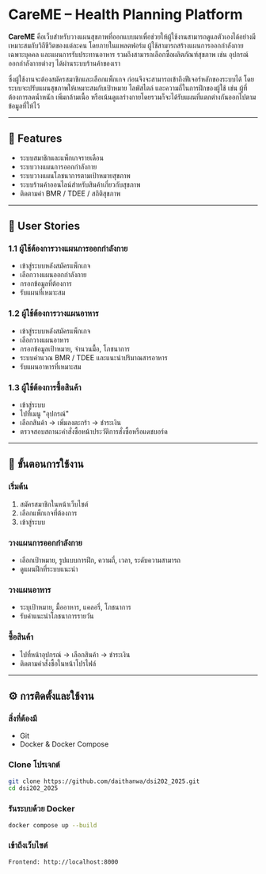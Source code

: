# CareME – Health Planning Platform

**CareME** คือเว็บสำหรับวางแผนสุขภาพที่ออกแบบมาเพื่อช่วยให้ผู้ใช้งานสามารถดูแลตัวเองได้อย่างมีเหมาะสมกับวิถีชีวิตของแต่ละคน โดยภายในแพลตฟอร์ม ผู้ใช้สามารถสร้างแผนการออกกำลังกายเฉพาะบุคคล และแผนการรับประทานอาหาร รวมถึงสามารถเลือกซื้อผลิตภัณฑ์สุขภาพ เช่น อุปกรณ์ออกกำลังกายต่างๆ ได้ผ่านระบบร้านค้าของเรา

ซึ่งผู้ใช้งานจะต้องสมัครสมาชิกและเลือกแพ็กเกจ ก่อนจึงจะสามารถเข้าถึงฟีเจอร์หลักของระบบได้ โดยระบบจะปรับแผนสุขภาพให้เหมาะสมกับเป้าหมาย ไลฟ์สไตล์ และความถี่ในการฝึกของผู้ใช้ เช่น ผู้ที่ต้องการลดน้ำหนัก เพิ่มกล้ามเนื้อ หรือเน้นดูแลร่างกายโดยรวมก็จะได้รับแผนที่แตกต่างกันออกไปตามข้อมูลที่ให้ไว้

---

## 🚀 Features

- ระบบสมาชิกและแพ็กเกจรายเดือน  
- ระบบวางแผนการออกกำลังกาย  
- ระบบวางแผนโภชนาการตามเป้าหมายสุขภาพ  
- ระบบร้านค้าออนไลน์สำหรับสินค้าเกี่ยวกับสุขภาพ  
- ติดตามค่า BMR / TDEE / สถิติสุขภาพ  

---

## 👤 User Stories

### 1.1 ผู้ใช้ต้องการวางแผนการออกกำลังกาย
- เข้าสู่ระบบหลังสมัครแพ็กเกจ
- เลือกวางแผนออกกำลังกาย
- กรอกข้อมูลที่ต้องการ
- รับแผนที่เหมาะสม

### 1.2 ผู้ใช้ต้องการวางแผนอาหาร
- เข้าสู่ระบบหลังสมัครแพ็กเกจ
- เลือกวางแผนอาหาร
- กรอกข้อมูลเป้าหมาย, จำนวนมื้อ, โภชนาการ
- ระบบคำนวณ BMR / TDEE และแนะนำปริมาณสารอาหาร
- รับแผนอาหารที่เหมาะสม

### 1.3 ผู้ใช้ต้องการซื้อสินค้า
- เข้าสู่ระบบ
- ไปที่เมนู "อุปกรณ์"
- เลือกสินค้า → เพิ่มลงตะกร้า → ชำระเงิน
- ตรวจสอบสถานะคำสั่งซื้อหน้าประวัติการสั่งซื้อหรือแดชบอร์ด

---

## 🧭 ขั้นตอนการใช้งาน

### เริ่มต้น
1. สมัครสมาชิกในหน้าเว็บไซต์
2. เลือกแพ็กเกจที่ต้องการ
3. เข้าสู่ระบบ

### วางแผนการออกกำลังกาย
- เลือกเป้าหมาย, รูปแบบการฝึก, ความถี่, เวลา, ระดับความสามารถ
- ดูแผนฝึกที่ระบบแนะนำ

### วางแผนอาหาร
- ระบุเป้าหมาย, มื้ออาหาร, แคลอรี่, โภชนาการ
- รับคำแนะนำโภชนาการรายวัน

### ซื้อสินค้า
- ไปที่หน้าอุปกรณ์ → เลือกสินค้า → ชำระเงิน
- ติดตามคำสั่งซื้อในหน้าโปรไฟล์

---

## ⚙️ การติดตั้งและใช้งาน

### สิ่งที่ต้องมี
- Git  
- Docker & Docker Compose

### Clone โปรเจกต์

```bash
git clone https://github.com/daithanwa/dsi202_2025.git
cd dsi202_2025
```

### รันระบบด้วย Docker

```bash
docker compose up --build
```

### เข้าถึงเว็บไซต์

```bash
Frontend: http://localhost:8000
```